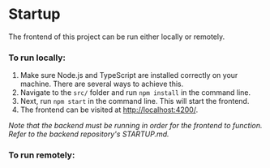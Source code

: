 # Startup

The frontend of this project can be run either locally or remotely.

<h3>To run locally:</h3>
<ol type="1">
  <li>Make sure Node.js and TypeScript are installed correctly on your machine. There are several ways to achieve this.</li>
  <li>Navigate to the <code>src/</code> folder and run <code>npm install</code> in the command line.</li>
  <li>Next, run <code>npm start</code> in the command line. This will start the frontend.</li>
  <li>The frontend can be visited at <a href="http://localhost:4200/">http://localhost:4200/</a>.</li>
</ol>
<em>Note that the backend must be running in order for the frontend to function. Refer to the backend repository's STARTUP.md.</em>

<h3>To run remotely:</h3>
